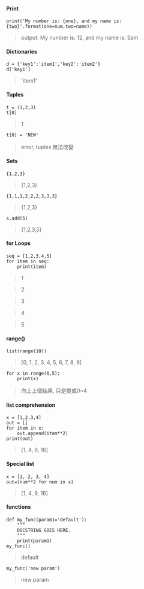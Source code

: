 #### Print 
    print('My number is: {one}, and my name is: {two}'.format(one=num,two=name))
> output: My number is: 12, and my name is: Sam 

#### Dictionaries 
    d = {'key1':'item1','key2':'item2'}
    d['key1']
> 'item1'    

#### Tuples 
    t = (1,2,3)
    t[0]
> 1  
  
    t[0] = 'NEW'
> error, tuples 無法改變  
#### Sets 
    {1,2,3} 
> {1,2,3} 

    {1,1,1,2,2,2,3,3,3} 
> {1,2,3} 

    s.add(5) 
> {1,2,3,5} 

#### for Loops 
    seq = [1,2,3,4,5] 
    for item in seq: 
        print(item) 
> 1 

> 2 

> 3 

> 4 

> 5 

#### range() 
    list(range(10)) 
> [0, 1, 2, 3, 4, 5, 6, 7, 8, 9] 

    for x in range(0,5):
        print(x) 
> 向上上個結果, 只是變成0~4 

#### list comprehension 
    x = [1,2,3,4] 
    out = [] 
    for item in x: 
        out.append(item**2)
    print(out) 
> [1, 4, 9, 16] 

#### Special list 
    x = [1, 2, 3, 4]
    out=[num**2 for num in x]
> [1, 4, 9, 16] 

#### functions 
    def my_func(param1='default'):
        """
        DOCSTRING GOES HERE.
        """ 
        print(param1)
    my_func() 
> default 

    my_func('new param')
> new param 



